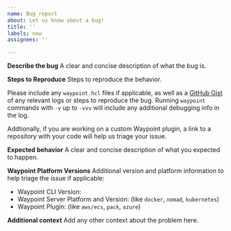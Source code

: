 ```yaml
---
name: Bug report
about: Let us know about a bug!
title: ''
labels: new
assignees: ''

---
```


<!-- Please reserve GitHub issues for bug reports and feature requests.

For questions, the best place to get answers is on our [discussion forum](https://discuss.hashicorp.com/c/waypoint), as they will get more visibility from experienced users than the issue tracker.

Please note: We take Waypoint's security and our users' trust very seriously. If you believe you have found a security issue in Waypoint, please responsibly disclose by contacting us at security@hashicorp.com. Our PGP key is available at our security page: https://www.hashicorp.com/security/

Finally, if your issue is with Waypoint and not the plugin SDK, please open an issue on the main repository instead for visibility: https://github.com/hashicorp/waypoint

-->

**Describe the bug**
A clear and concise description of what the bug is.

**Steps to Reproduce**
Steps to reproduce the behavior.

Please include any `waypoint.hcl` files if applicable, as well as a
[GitHub Gist](https://gist.github.com/) of any relevant logs or steps to
reproduce the bug. Running `waypoint` commands with `-v` up to `-vvv` will
include any additional debugging info in the log.

Addtionally, if you are working on a custom Waypoint plugin, a link to a
repository with your code will help us triage your issue.

**Expected behavior**
A clear and concise description of what you expected to happen.

**Waypoint Platform Versions**
Additional version and platform information to help triage the issue if
applicable:

* Waypoint CLI Version:
* Waypoint Server Platform and Version: (like `docker`, `nomad`, `kubernetes`)
* Waypoint Plugin: (like `aws/ecs`, `pack`, `azure`)

**Additional context**
Add any other context about the problem here.
